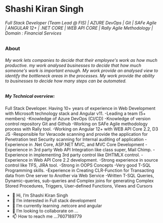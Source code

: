 
# Shashi Kiran Singh
###### Full Stack Developer (Team Lead @ FIS) | AZURE DevOps | Git | SAFe Agile | ANGULAR 12+ | .NET CORE | WEB API CORE | Rally Agile Methodology | Domain : Financial Services

### About
###### My work lets companies to decide that their employee's work as how much productive. my work analysed businesses to decide that how much someone's work is important enough. My work provide an analysed view to identify the bottleneck areas in the processes. My work provide the ability to businesses to decide how many steps can be automated.
##### My Technical overview:
Full Stack Developer. Having 10+ years of experience in Web Development with Microsoft technology stack and Angular v11.
-Leading a team (5+ members)
-Knowledge of Azure DevOps (CI/CD)
-Knowledge of version control repository Git and Github
-Working on SAFe Agile methodology process with Rally tool.
-Working on Angular 12+ with WEB API Core 2.2, D3 JS
-Responsible for Veracode scanning and provide the application for Penetration test Security scanning for Internal auditing of application
-Experience in .Net Core, ASP.NET MVC, and MVC Core Development
-Experience in 3rd party Web API Integration like class super, Mail Chimp.
-Experience in implementing 3rd party control like DHTMLX control.
-Experience in Web API Core 2.2 development.
-Strong experience in source control like TFS, JIRA tool.
-Strong in OOPS Concepts
-Very good T-SQL Programming skills. 
-Experience in Creating CLR-Function for Transacting data from One server to Another via Web Service
-Written T-SQL Queries, Dynamic-queries, sub-queries and Complex joins for generating Complex Stored Procedures, Triggers, User-defined Functions, Views and Cursors
- 👋 Hi, I’m Shashi Kiran Singh
- 👀 I’m interested in Full stack development
- 🌱 I’m currently learning .netcore and angular
- 💞️ I’m looking to collaborate on ...
- 📫 How to reach me ...7607189779

<!---
shashiksingh786/shashiksingh786 is a ✨ special ✨ repository because its `README.md` (this file) appears on your GitHub profile.
You can click the Preview link to take a look at your changes.
--->

